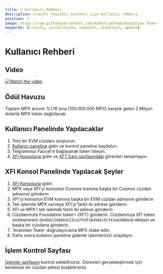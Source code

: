 ```yaml
---
title: 👤 Kullanıcı Rehberi
description: CrossFi teşvikli testneti için kullanıcı rehberi.
position: 7
image: https://raw.githubusercontent.com/AnatolianTeam/Anatolian-Team-Services/main/docs/Testnet/Cosmos-Ecosystem/crossfi/img/CrossFi-Service-Cover.jpg
keywords: [crossfi, installation, snapshot, statesync, update]
---
```


# Kullanıcı Rehberi

## Video
[![Watch the video](https://raw.githubusercontent.com/AnatolianTeam/Anatolian-Team-Services/docs/Testnet/Cosmos-Ecosystem/crossfi/img/CrossFinanceVideoGuide.jpg
)](https://youtu.be/nTQUwghvy5Q)

## Ödül Havuzu

Toplam MPX arzının %1,16'sına (100.000.000 MPX) karşılık gelen 2 Milyon dolarlık MPX token dağıtılacak.

## Kullanıcı Panelinde Yapılacaklar

1. Yeni bir EVM cüzdanı oluşturun.
2. [Kullanıcı paneline](https://testpad.xfi.foundation/) gidin ve kontrol paneline kaydolun.
3. Telgramınızı Faucet'e bağlayarak token isteyin.
4. [XFI Konsoluna](https://test.xficonsole.com/) gidin ve [XFT Earn sayfasındaki](https://testpad.xfi.foundation/earn-xft) görevleri tamamlayın.

## XFI Konsol Panelinde Yapılacak Şeyler

1. [XFI Konsoluna](https://test.xficonsole.com/) gidin
2. MPX veya XFI'yi konsolun Cosmos kısmına başka bir Cosmos cüzdan adresine gönderin
3. XFI'yi konsolun EVM kısmına başka bir EVM cüzdan adresine gönderin
4. Tek işlemde MPX ve/veya XFI'yi farklı iki adrese gönderin
5. XFI ve MPX'i tek işlemde farklı iki adrese gönderin
6. Cüzdanınızla Foundation token'ı (XFT) gönderin. Cüzdanınıza XFI token sözleşmesini (`0xDb5C548684221Ce2f55F16456Ec5Cf43a028D8e9`) ekleyin ve başka bir cüzdana gönderin.
7. 'Anatolian Team' doğrulayıcısına MPX stake edin.
8. Daha sonra kullanıcı paneline giderek işlemlerinizi onaylayın.

## İşlem Kontrol Sayfası

[İşlemler sayfasını](https://test.xfiscan.com/txs) kontrol edebilirsiniz. Görevleri gerçekleştirmek için kendinize bir cüzdan adresi bulabilirsiniz.
